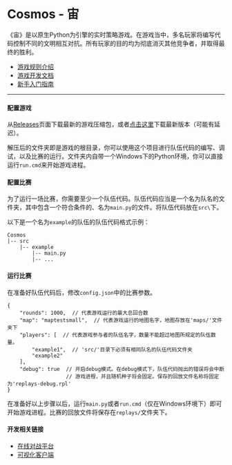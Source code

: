 # Cosmos - 宙

《宙》是以原生Python为引擎的实时策略游戏。在游戏当中，多名玩家将编写代码控制不同的文明相互对抗。所有玩家的目的均为彻底消灭其他竞争者，并取得最终的胜利。


- [游戏规则介绍](https://docs.misaka17032.com/)
- [游戏开发文档](https://docs.misaka17032.com/documents/)
- [新手入门指南](https://docs.misaka17032.com/brief.html)

-----

#### 配置游戏

从[Releases](https://github.com/NGMAAAYO/Cosmos/releases/latest/)页面下载最新的游戏压缩包，或者[点击这里](https://github.com/NGMAAAYO/Cosmos/releases/download/v1.0.4/Cosmos.zip)下载最新版本（可能有延迟）。

解压后的文件夹即是游戏的根目录，你可以使用这个项目进行队伍代码的编写、调试，以及比赛的运行。文件夹内自带一个Windows下的Python环境，你可以直接运行`run.cmd`来开始游戏进程。

#### 配置比赛

为了运行一场比赛，你需要至少一个队伍代码。队伍代码应当是一个名为队名的文件夹，其中包含一个符合条件的、名为`main.py`的文件。将队伍代码放在`src\`下。

以下是一个名为`example`的队伍的队伍代码格式示例：

```
Cosmos
|-- src
    |-- example
        |-- main.py
        |-- ...
```

#### 运行比赛

在准备好队伍代码后，修改`config.json`中的比赛参数。

```
{
	"rounds": 1000,  // 代表游戏运行的最大总回合数
	"map": "maptestsmall",  // 代表游戏运行的地图名字，地图存放在'maps/'文件夹下
	"players": [  // 代表游戏参与者的队伍名字，数量不能超过地图所规定的队伍数量。
		"example1",  // 'src/'目录下必须有相同队名的队伍代码文件夹
		"example2"
	],
	"debug": true  // 开启debug模式。在debug模式下，队伍代码抛出的错误将会中断
	               // 游戏进程，并且随机种子将会固定。保存的回放文件名称将固定为'replays-debug.rpl'
}
```

在准备好以上步骤以后，运行`main.py`或者`run.cmd`（仅在Windows环境下）即可开始游戏进程。比赛的回放文件将保存在`replays/`文件夹下。

#### 开发相关链接

- [在线对战平台](https://cosmos.misaka17032.com/)
- [可视化客户端](https://github.com/NGMAAAYO/Cosmos-Client)
